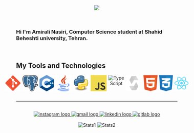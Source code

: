<p align="center">
  <a href="https://git.io/typing-svg">
    <img src="https://readme-typing-svg.demolab.com?font=Fira+Code&size=40&pause=1000&color=00FF00&center=true&vCenter=true&width=500&lines=----HOPE----"/>
  </a>
</p>

<br>

### Hi I'm Amirali Nasiri, Computer Science student at Shahid Beheshti university, Tehran.

<br>

## My Tools and Technologies

<div align="center">

  <div style="display: flex; align-items: center; justify-content: center; gap: 5px;">
    <img src="icons/git.svg" alt="git" height="50" width="50">
    <img src="icons/postgres.svg" alt="postgres" height="50" width="50">
    <img src="icons/c++.svg" alt="c++" height="50" width="50">
    <img src="icons/java.svg" alt="java" height="50" width="50">
    <img src="icons/python.svg" alt="python" height="50" width="50">
    <img src="icons/logo-javascript.svg" alt="javascript" height="50" width="50">
    <img src="https://upload.wikimedia.org/wikipedia/commons/thumb/4/4c/Typescript_logo_2020.svg/1200px-Typescript_logo_2020.svg.png" alt="TypeScript" height="50" width="50">
    <img src="icons/solidity-svgrepo-com.svg" alt="solidity" height="50" width="50">
    <img src="icons/html-1.svg" alt="html" height="50" width="50">
    <img src="icons/css-3.svg" alt="css" height="50" width="50">
    <img src="icons/react-2.svg" alt="react" height="50" width="50">
</div>

</div>

<br>
<hr>
<br>

<div align="center">
  <a href="https://www.instagram.com/amirali__nasiri_?igsh=aW82cmxvYzRtOHZj" target="_blank">
    <img src="https://img.shields.io/static/v1?message=Instagram&logo=instagram&label=&color=cd486b&logoColor=white&labelColor=&style=for-the-badge" height="27" alt="instagram logo"  />
  </a>
  <a href="amirnasiri1383710@gmail.com" target="_blank">
    <img src="https://img.shields.io/static/v1?message=Gmail&logo=gmail&label=&color=D14836&logoColor=white&labelColor=&style=for-the-badge" height="27" alt="gmail logo"  />
  </a>
  <a href="
  https://www.linkedin.com/in/amirali-nasiri-370646283/" target="_blank">
    <img src="https://img.shields.io/static/v1?message=LinkedIn&logo=linkedin&label=&color=0077B5&logoColor=white&labelColor=&style=for-the-badge" height="27" alt="linkedin logo"  />
  </a>
   <a href="https://gitlab.com/amirnasiri1383710" target="_blank">
    <img src="https://img.shields.io/static/v1?message=GitLab&logo=gitlab&label=&color=FCA121&logoColor=white&labelColor=&style=for-the-badge" height="27" alt="gitlab logo"  />
  </a>
</div>

<br>

<div align="center">
    <img src="https://github-readme-stats.vercel.app/api?username=amiralinasiri27&theme=darcula&show_icons=true&hide_border=true&count_private=true" alt="Stats1" height="150">
    <img src="https://github-readme-stats.vercel.app/api/top-langs/?username=amiralinasiri27&theme=darcula&show_icons=true&hide_border=true&layout=compact" alt="Stats2" height="150">
</div>
